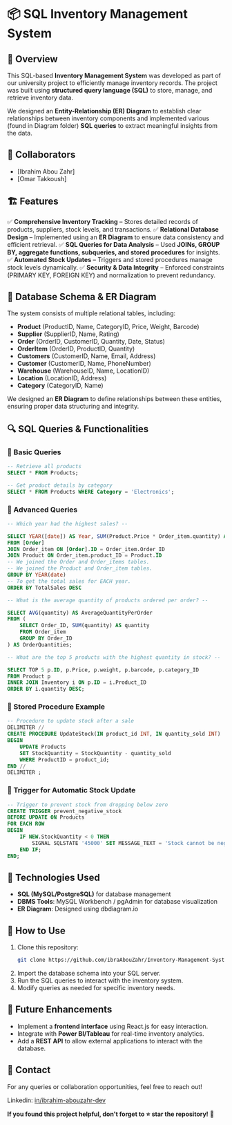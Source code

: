 # 📦 SQL Inventory Management System

## 📌 Overview

This SQL-based **Inventory Management System** was developed as part of our university project to efficiently manage inventory records. The project was built using **structured query language (SQL)** to store, manage, and retrieve inventory data.

We designed an **Entity-Relationship (ER) Diagram** to establish clear relationships between inventory components and implemented various (found in Diagram folder) **SQL queries** to extract meaningful insights from the data.

## 👥 Collaborators

- [Ibrahim Abou Zahr]
- [Omar Takkoush]

## 🏗️ Features

✅ **Comprehensive Inventory Tracking** – Stores detailed records of products, suppliers, stock levels, and transactions.
✅ **Relational Database Design** – Implemented using an **ER Diagram** to ensure data consistency and efficient retrieval.
✅ **SQL Queries for Data Analysis** – Used **JOINs, GROUP BY, aggregate functions, subqueries, and stored procedures** for insights.
✅ **Automated Stock Updates** – Triggers and stored procedures manage stock levels dynamically.
✅ **Security & Data Integrity** – Enforced constraints (PRIMARY KEY, FOREIGN KEY) and normalization to prevent redundancy.

## 🔹 Database Schema & ER Diagram

The system consists of multiple relational tables, including:

- **Product** (ProductID, Name, CategoryID, Price, Weight, Barcode)
- **Supplier** (SupplierID, Name, Rating)
- **Order** (OrderID, CustomerID, Quantity, Date, Status)
- **OrderItem** (OrderID, ProductID, Quantity)
- **Customers** (CustomerID, Name, Email, Address)
- **Customer** (CustomerID, Name, PhoneNumber)
- **Warehouse** (WarehouseID, Name, LocationID)
- **Location** (LocationID, Address)
- **Category** (CategoryID, Name)

We designed an **ER Diagram** to define relationships between these entities, ensuring proper data structuring and integrity.

## 🔍 SQL Queries & Functionalities

### 🔸 Basic Queries

```sql
-- Retrieve all products
SELECT * FROM Products;

-- Get product details by category
SELECT * FROM Products WHERE Category = 'Electronics';
```

### 🔸 Advanced Queries

```sql
-- Which year had the highest sales? --

SELECT YEAR([date]) AS Year, SUM(Product.Price * Order_item.quantity) AS TotalSales
FROM [Order]
JOIN Order_item ON [Order].ID = Order_item.Order_ID
JOIN Product ON Order_item.product_ID = Product.ID
-- We joined the Order and Order_items tables.
-- We joined the Product and Order_item tables.
GROUP BY YEAR(date)
-- To get the total sales for EACH year.
ORDER BY TotalSales DESC

-- What is the average quantity of products ordered per order? --

SELECT AVG(quantity) AS AverageQuantityPerOrder
FROM (
    SELECT Order_ID, SUM(quantity) AS quantity
    FROM Order_item
    GROUP BY Order_ID
) AS OrderQuantities;

-- What are the top 5 products with the highest quantity in stock? --

SELECT TOP 5 p.ID, p.Price, p.weight, p.barcode, p.category_ID
FROM Product p
INNER JOIN Inventory i ON p.ID = i.Product_ID
ORDER BY i.quantity DESC;
```

### 🔸 Stored Procedure Example

```sql
-- Procedure to update stock after a sale
DELIMITER //
CREATE PROCEDURE UpdateStock(IN product_id INT, IN quantity_sold INT)
BEGIN
    UPDATE Products
    SET StockQuantity = StockQuantity - quantity_sold
    WHERE ProductID = product_id;
END //
DELIMITER ;
```

### 🔸 Trigger for Automatic Stock Update

```sql
-- Trigger to prevent stock from dropping below zero
CREATE TRIGGER prevent_negative_stock
BEFORE UPDATE ON Products
FOR EACH ROW
BEGIN
    IF NEW.StockQuantity < 0 THEN
        SIGNAL SQLSTATE '45000' SET MESSAGE_TEXT = 'Stock cannot be negative';
    END IF;
END;
```

## 🔧 Technologies Used

- **SQL (MySQL/PostgreSQL)** for database management
- **DBMS Tools**: MySQL Workbench / pgAdmin for database visualization
- **ER Diagram**: Designed using dbdiagram.io

## 🚀 How to Use

1. Clone this repository:
   ```sh
   git clone https://github.com/ibraAbouZahr/Inventory-Management-System.git
   ```
2. Import the database schema into your SQL server.
3. Run the SQL queries to interact with the inventory system.
4. Modify queries as needed for specific inventory needs.

## 📝 Future Enhancements

- Implement a **frontend interface** using React.js for easy interaction.
- Integrate with **Power BI/Tableau** for real-time inventory analytics.
- Add a **REST API** to allow external applications to interact with the database.

## 📩 Contact

For any queries or collaboration opportunities, feel free to reach out!

Linkedin: [in/ibrahim-abouzahr-dev](https://www.linkedin.com/in/ibrahim-abouzahr-dev/)

**If you found this project helpful, don't forget to ⭐ star the repository!** 🚀
